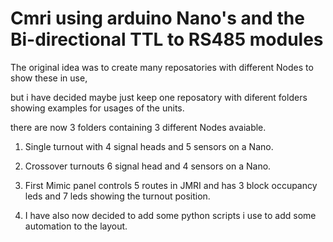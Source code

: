 # Cmri using arduino Nano's and the Bi-directional TTL to RS485 modules

The original idea was to create many reposatories with different Nodes to show these in use, 

but i have decided maybe just keep one reposatory with diferent folders showing examples for usages
of the units.

there are now 3 folders containing 3 different Nodes avaiable.

1. Single turnout with 4 signal heads and 5 sensors on a Nano.

2. Crossover turnouts 6 signal head and 4 sensors on a Nano.

3. First Mimic panel controls 5 routes in JMRI and has 3 block occupancy leds and 7 leds showing 
the turnout position.

4. I have also now decided to add some python scripts i use to add some automation to the layout.
